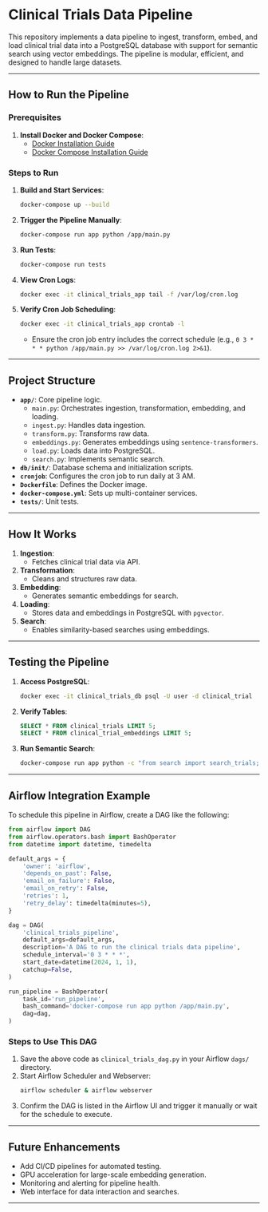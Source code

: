 # Clinical Trials Data Pipeline

This repository implements a data pipeline to ingest, transform, embed, and load clinical trial data into a PostgreSQL database with support for semantic search using vector embeddings. The pipeline is modular, efficient, and designed to handle large datasets.

---

## How to Run the Pipeline

### Prerequisites

1. **Install Docker and Docker Compose**:
   - [Docker Installation Guide](https://docs.docker.com/get-docker/)
   - [Docker Compose Installation Guide](https://docs.docker.com/compose/install/)

### Steps to Run

1. **Build and Start Services**:
   ```bash
   docker-compose up --build
   ```

2. **Trigger the Pipeline Manually**:
   ```bash
   docker-compose run app python /app/main.py
   ```

3. **Run Tests**:
   ```bash
   docker-compose run tests
   ```

4. **View Cron Logs**:
   ```bash
   docker exec -it clinical_trials_app tail -f /var/log/cron.log
   ```

5. **Verify Cron Job Scheduling**:
   ```bash
   docker exec -it clinical_trials_app crontab -l
   ```
   - Ensure the cron job entry includes the correct schedule (e.g., `0 3 * * * python /app/main.py >> /var/log/cron.log 2>&1`).

---

## Project Structure

- **`app/`**: Core pipeline logic.
  - `main.py`: Orchestrates ingestion, transformation, embedding, and loading.
  - `ingest.py`: Handles data ingestion.
  - `transform.py`: Transforms raw data.
  - `embeddings.py`: Generates embeddings using `sentence-transformers`.
  - `load.py`: Loads data into PostgreSQL.
  - `search.py`: Implements semantic search.
- **`db/init/`**: Database schema and initialization scripts.
- **`cronjob`**: Configures the cron job to run daily at 3 AM.
- **`Dockerfile`**: Defines the Docker image.
- **`docker-compose.yml`**: Sets up multi-container services.
- **`tests/`**: Unit tests.

---

## How It Works

1. **Ingestion**:
   - Fetches clinical trial data via API.
2. **Transformation**:
   - Cleans and structures raw data.
3. **Embedding**:
   - Generates semantic embeddings for search.
4. **Loading**:
   - Stores data and embeddings in PostgreSQL with `pgvector`.
5. **Search**:
   - Enables similarity-based searches using embeddings.

---

## Testing the Pipeline

1. **Access PostgreSQL**:
   ```bash
   docker exec -it clinical_trials_db psql -U user -d clinical_trial
   ```

2. **Verify Tables**:
   ```sql
   SELECT * FROM clinical_trials LIMIT 5;
   SELECT * FROM clinical_trial_embeddings LIMIT 5;
   ```

3. **Run Semantic Search**:
   ```bash
   docker-compose run app python -c "from search import search_trials; print(search_trials(query='NSCLC immunotherapy', top_k=5))"
   ```

---

## Airflow Integration Example

To schedule this pipeline in Airflow, create a DAG like the following:

```python
from airflow import DAG
from airflow.operators.bash import BashOperator
from datetime import datetime, timedelta

default_args = {
    'owner': 'airflow',
    'depends_on_past': False,
    'email_on_failure': False,
    'email_on_retry': False,
    'retries': 1,
    'retry_delay': timedelta(minutes=5),
}

dag = DAG(
    'clinical_trials_pipeline',
    default_args=default_args,
    description='A DAG to run the clinical trials data pipeline',
    schedule_interval='0 3 * * *',
    start_date=datetime(2024, 1, 1),
    catchup=False,
)

run_pipeline = BashOperator(
    task_id='run_pipeline',
    bash_command='docker-compose run app python /app/main.py',
    dag=dag,
)
```

### Steps to Use This DAG
1. Save the above code as `clinical_trials_dag.py` in your Airflow `dags/` directory.
2. Start Airflow Scheduler and Webserver:
   ```bash
   airflow scheduler & airflow webserver
   ```
3. Confirm the DAG is listed in the Airflow UI and trigger it manually or wait for the schedule to execute.

---

## Future Enhancements

- Add CI/CD pipelines for automated testing.
- GPU acceleration for large-scale embedding generation.
- Monitoring and alerting for pipeline health.
- Web interface for data interaction and searches.

---
